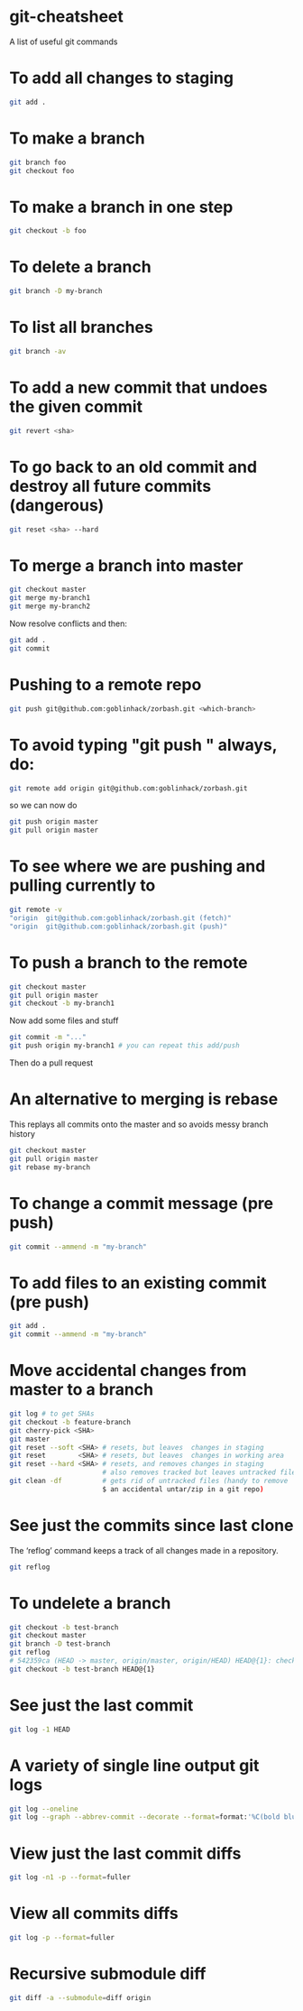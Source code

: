 # git-cheatsheet
A list of useful git commands

To add all changes to staging
===============================
```bash
git add .
```

To make a branch
================
```bash
git branch foo
git checkout foo
```

To make a branch in one step
============================
```bash
git checkout -b foo
```

To delete a branch
==================
```bash
git branch -D my-branch
```

To list all branches
====================
```bash
git branch -av
```

To add a new commit that undoes the given commit
================================================
```bash
git revert <sha>
```

To go back to an old commit and destroy all future commits (dangerous)
======================================================================
```bash
git reset <sha> --hard
```

To merge a branch into master
=============================
```bash
git checkout master
git merge my-branch1
git merge my-branch2
```
Now resolve conflicts and then:
```bash
git add .
git commit
```

Pushing to a remote repo
========================
```bash
git push git@github.com:goblinhack/zorbash.git <which-branch>
```

To avoid typing "git push <destination> <which-branch>" always, do:
===================================================================
```bash
git remote add origin git@github.com:goblinhack/zorbash.git
```
so we can now do
```bash
git push origin master
git pull origin master
```

To see where we are pushing and pulling currently to
====================================================
```bash
git remote -v                                                                                                  (1) (*master+2093) 14:00:29
"origin  git@github.com:goblinhack/zorbash.git (fetch)"
"origin  git@github.com:goblinhack/zorbash.git (push)"
```

To push a branch to the remote
==============================
```bash
git checkout master
git pull origin master
git checkout -b my-branch1
```
Now add some files and stuff
```bash
git commit -m "..."
git push origin my-branch1 # you can repeat this add/push
```
Then do a pull request

An alternative to merging is rebase
===================================
This replays all commits onto the master and so avoids messy branch history
```bash
git checkout master
git pull origin master
git rebase my-branch
```

To change a commit message (pre push)
=====================================
```bash
git commit --ammend -m "my-branch"
```

To add files to an existing commit (pre push)
=============================================
```bash
git add .
git commit --ammend -m "my-branch"
```

Move accidental changes from master to a branch
===============================================
```bash
git log # to get SHAs
git checkout -b feature-branch
git cherry-pick <SHA>
git master
git reset --soft <SHA> # resets, but leaves  changes in staging
git reset        <SHA> # resets, but leaves  changes in working area
git reset --hard <SHA> # resets, and removes changes in staging
                       # also removes tracked but leaves untracked files
git clean -df          # gets rid of untracked files (handy to remove
                       $ an accidental untar/zip in a git repo)
```

See just the commits since last clone
=====================================
The ‘reflog’ command keeps a track of all changes made in a repository.
```bash
git reflog
```

To undelete a branch
========================
```bash
git checkout -b test-branch
git checkout master
git branch -D test-branch
git reflog
# 542359ca (HEAD -> master, origin/master, origin/HEAD) HEAD@{1}: checkout: moving from master to test-branch
git checkout -b test-branch HEAD@{1}
```

See just the last commit
========================
```bash
git log -1 HEAD
```

A variety of single line output git logs
========================================
```bash
git log --oneline
git log --graph --abbrev-commit --decorate --format=format:'%C(bold blue)%h%C(reset) - %C(bold green)(%ar)%C(reset) %C(white)%s%C(reset) %C(dim white)- %an%C(reset)%C(bold yellow)%d%C(reset)' --all
```

View just the last commit diffs
===============================
```bash
git log -n1 -p --format=fuller
```

View all commits diffs
======================
```bash
git log -p --format=fuller
```

Recursive submodule diff
========================
```bash
git diff -a --submodule=diff origin
```

